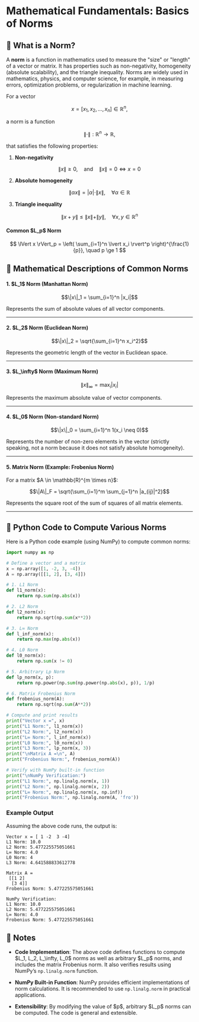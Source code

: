 # Mathematical Fundamentals: Basics of Norms

## 📖 What is a Norm?

A **norm** is a function in mathematics used to measure the "size" or "length" of a vector or matrix. It has properties such as non-negativity, homogeneity (absolute scalability), and the triangle inequality. Norms are widely used in mathematics, physics, and computer science, for example, in measuring errors, optimization problems, or regularization in machine learning.

For a vector

$$
x = [x_1, x_2, \ldots, x_n] \in \mathbb{R}^n,
$$

a norm is a function

$$
\|\cdot\| : \mathbb{R}^n \to \mathbb{R},
$$

that satisfies the following properties:

1. **Non-negativity**

$$
\|x\| \geq 0, \quad \text{and} \quad \|x\| = 0 \iff x = 0
$$

2. **Absolute homogeneity**

$$
\|\alpha x\| = |\alpha| \cdot \|x\|, \quad \forall \alpha \in \mathbb{R}
$$

3. **Triangle inequality**

$$
\|x + y\| \leq \|x\| + \|y\|, \quad \forall x, y \in \mathbb{R}^n
$$


#### Common \$L\_p\$ Norm

$$
\lVert x \rVert_p = \left( \sum_{i=1}^n \lvert x_i \rvert^p \right)^{\frac{1}{p}}, \quad p \ge 1
$$



## 📖 Mathematical Descriptions of Common Norms

#### 1. \$L\_1\$ Norm (Manhattan Norm)

```math
\|x\|_1 = \sum_{i=1}^n |x_i|
```

Represents the sum of absolute values of all vector components.

---

#### 2. \$L\_2\$ Norm (Euclidean Norm)

```math
\|x\|_2 = \sqrt{\sum_{i=1}^n x_i^2}
```

Represents the geometric length of the vector in Euclidean space.

---

#### 3. \$L\_\infty\$ Norm (Maximum Norm)

```math
\|x\|_\infty = \max_i |x_i|
```

Represents the maximum absolute value of vector components.

---

#### 4. \$L\_0\$ Norm (Non-standard Norm)

```math
\|x\|_0 = \sum_{i=1}^n 1(x_i \neq 0)
```

Represents the number of non-zero elements in the vector (strictly speaking, not a norm because it does not satisfy absolute homogeneity).

---

#### 5. Matrix Norm (Example: Frobenius Norm)

For a matrix \$A \in \mathbb{R}^{m \times n}\$:

```math
\|A\|_F = \sqrt{\sum_{i=1}^m \sum_{j=1}^n |a_{ij}|^2}
```

Represents the square root of the sum of squares of all matrix elements.

---

## 📖 Python Code to Compute Various Norms

Here is a Python code example (using NumPy) to compute common norms:

```python
import numpy as np

# Define a vector and a matrix
x = np.array([1, -2, 3, -4])
A = np.array([[1, 2], [3, 4]])

# 1. L1 Norm
def l1_norm(x):
    return np.sum(np.abs(x))

# 2. L2 Norm
def l2_norm(x):
    return np.sqrt(np.sum(x**2))

# 3. L∞ Norm
def l_inf_norm(x):
    return np.max(np.abs(x))

# 4. L0 Norm
def l0_norm(x):
    return np.sum(x != 0)

# 5. Arbitrary Lp Norm
def lp_norm(x, p):
    return np.power(np.sum(np.power(np.abs(x), p)), 1/p)

# 6. Matrix Frobenius Norm
def frobenius_norm(A):
    return np.sqrt(np.sum(A**2))

# Compute and print results
print("Vector x =", x)
print("L1 Norm:", l1_norm(x))
print("L2 Norm:", l2_norm(x))
print("L∞ Norm:", l_inf_norm(x))
print("L0 Norm:", l0_norm(x))
print("L3 Norm:", lp_norm(x, 3))
print("\nMatrix A =\n", A)
print("Frobenius Norm:", frobenius_norm(A))

# Verify with NumPy built-in function
print("\nNumPy Verification:")
print("L1 Norm:", np.linalg.norm(x, 1))
print("L2 Norm:", np.linalg.norm(x, 2))
print("L∞ Norm:", np.linalg.norm(x, np.inf))
print("Frobenius Norm:", np.linalg.norm(A, 'fro'))
```

### Example Output

Assuming the above code runs, the output is:

```
Vector x = [ 1 -2  3 -4]
L1 Norm: 10.0
L2 Norm: 5.477225575051661
L∞ Norm: 4.0
L0 Norm: 4
L3 Norm: 4.641588833612778

Matrix A =
 [[1 2]
  [3 4]]
Frobenius Norm: 5.477225575051661

NumPy Verification:
L1 Norm: 10.0
L2 Norm: 5.477225575051661
L∞ Norm: 4.0
Frobenius Norm: 5.477225575051661
```



## 📖 Notes

* **Code Implementation**: The above code defines functions to compute \$L\_1, L\_2, L\_\infty, L\_0\$ norms as well as arbitrary \$L\_p\$ norms, and includes the matrix Frobenius norm. It also verifies results using NumPy’s `np.linalg.norm` function.

* **NumPy Built-in Function**: NumPy provides efficient implementations of norm calculations. It is recommended to use `np.linalg.norm` in practical applications.

* **Extensibility**: By modifying the value of \$p\$, arbitrary \$L\_p\$ norms can be computed. The code is general and extensible.


